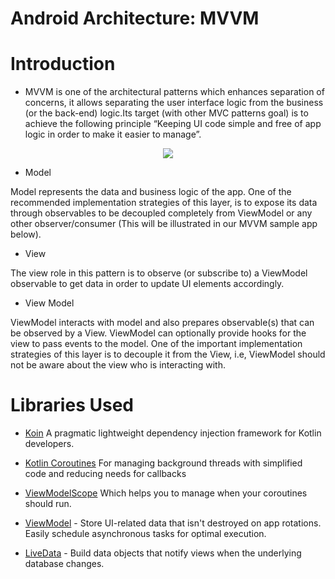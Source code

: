 # Android Architecture: MVVM
# Introduction
* MVVM is one of the architectural patterns which enhances separation of concerns, it allows separating the user interface logic from the business (or the back-end) logic.Its target (with other MVC patterns goal) is to achieve the following principle “Keeping UI code simple and free of app logic in order to make it easier to manage”.
<p align="center">
<img src=https://github.com/ThuanPx/Android_Architecture/blob/master/images/mvvm.png />
</p>

* Model

Model represents the data and business logic of the app. One of the recommended implementation strategies of this layer, is to expose its data through observables to be decoupled completely from ViewModel or any other observer/consumer (This will be illustrated in our MVVM sample app below).
* View

The view role in this pattern is to observe (or subscribe to) a ViewModel observable to get data in order to update UI elements accordingly.
* View Model

ViewModel interacts with model and also prepares observable(s) that can be observed by a View. ViewModel can optionally provide hooks for the view to pass events to the model.
One of the important implementation strategies of this layer is to decouple it from the View, i.e, ViewModel should not be aware about the view who is interacting with.

# Libraries Used

* [Koin][1] A pragmatic lightweight dependency injection framework for Kotlin developers.

* [Kotlin Coroutines][4] For managing background threads with simplified code and reducing needs for callbacks

* [ViewModelScope][5] Which helps you to manage when your coroutines should run.

* [ViewModel][2] - Store UI-related data that isn't destroyed on app rotations. Easily schedule
     asynchronous tasks for optimal execution.

* [LiveData][3] - Build data objects that notify views when the underlying database changes.


[1]: https://insert-koin.io/
[2]: https://developer.android.com/topic/libraries/architecture/viewmodel
[3]: https://developer.android.com/topic/libraries/architecture/livedata
[4]: https://kotlinlang.org/docs/reference/coroutines-overview.html
[5]: https://developer.android.com/topic/libraries/architecture/coroutines#viewmodelscope
